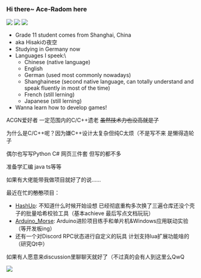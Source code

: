 ### Hi there~ Ace-Radom here

<img src="https://img.shields.io/badge/OS-Windows%2011-blue" /> <img src="https://img.shields.io/badge/WSL-Debian%2011.6-blue" /> <img src="https://img.shields.io/badge/Editor-Visual%20Studio%20Code-blue" />

- Grade 11 student comes from Shanghai, China
- aka Hisakiの夜空
- Studying in Germany now
- Languages I speek:\
  - Chinese (native language)
  - English
  - German (used most commonly nowadays)
  - Shanghainese (second native language, can totally understand and speak fluently in most of the time)
  - French (still lerning)
  - Japanese (still lerning)
- Wanna learn how to develop games!

ACGN爱好者 一定范围内的C/C++遗老 ~~虽然技术力也没高就是了~~

为什么是C/C++呢？因为嫌C++设计太复杂但纯C太烦（不是写不来 是懒得造轮子

偶尔也写写Python C# 网页三件套 但写的都不多

准备学汇编 java ts等等 

如果有大佬能带我做项目就好了的说……

最近在忙的~~憨憨~~项目：
- [HashUp](https://github.com/Ace-Radom/HashUp): 不知道什么时候开始设想 已经彻底重构多次换了三遍仓库还没个壳子的批量哈希校验工具（基本achieve 最后写点文档玩玩）
- [Arduino_Morse](https://github.com/Ace-Radom/Arduino_Morse): Arduino进阶项目练手和单片机&Windows应用联动实验（等开发板ing）
- 还有一个对Discord RPC状态进行自定义的玩具 计划支持lua扩展功能啥的（研究Qt中）

如果有人愿意来discussion里聊聊天就好了（不过真的会有人到这里么QwQ

<img src="https://cr-skills-chart-widget.azurewebsites.net/api/api?username=ace-radom" />
